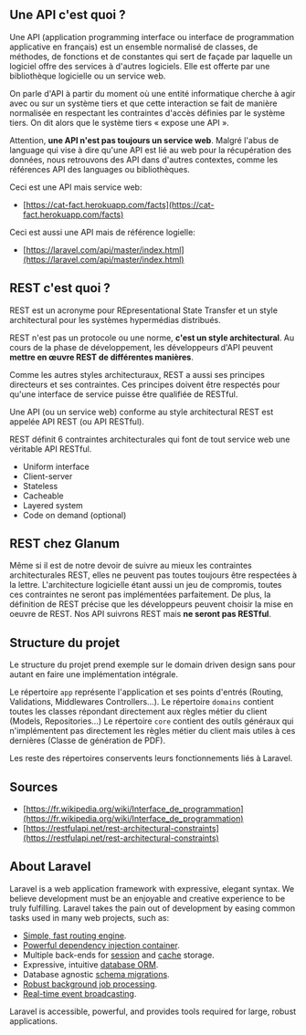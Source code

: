 ## Une API c'est quoi ?

Une API (application programming interface ou interface de programmation applicative en français) est un ensemble normalisé de classes, de méthodes, de fonctions et de constantes qui sert de façade par laquelle un logiciel offre des services à d'autres logiciels. Elle est offerte par une bibliothèque logicielle ou un service web.

On parle d'API à partir du moment où une entité informatique cherche à agir avec ou sur un système tiers et que cette interaction se fait de manière normalisée en respectant les contraintes d'accès définies par le système tiers. On dit alors que le système tiers « expose une API ».

Attention, **une API n'est pas toujours un service web**. Malgré l'abus de language qui vise à dire qu'une API est lié au web pour la récupération des données, nous retrouvons des API dans d'autres contextes, comme les références API des languages ou bibliothèques.

Ceci est une API mais service web:

- [https://cat-fact.herokuapp.com/facts](https://cat-fact.herokuapp.com/facts)

Ceci est aussi une API mais de référence logielle:

- [https://laravel.com/api/master/index.html](https://laravel.com/api/master/index.html)

## REST c'est quoi ?

REST est un acronyme pour REpresentational State Transfer et un style architectural pour les systèmes hypermédias distribués.

REST n'est pas un protocole ou une norme, **c'est un style architectural**. Au cours de la phase de développement, les développeurs d'API peuvent **mettre en œuvre REST de différentes manières**.

Comme les autres styles architecturaux, REST a aussi ses principes directeurs et ses contraintes. Ces principes doivent être respectés pour qu'une interface de service puisse être qualifiée de RESTful.

Une API (ou un service web) conforme au style architectural REST est appelée API REST (ou API RESTful).

REST définit 6 contraintes architecturales qui font de tout service web une véritable API RESTful.

- Uniform interface
- Client-server
- Stateless
- Cacheable
- Layered system
- Code on demand (optional)

## REST chez Glanum

Même si il est de notre devoir de suivre au mieux les  contraintes architecturales REST, elles ne peuvent pas toutes toujours être respectées à la lettre.
L'architecture logicielle étant aussi un jeu de compromis, toutes ces contraintes ne seront pas implémentées parfaitement. De plus, la définition de REST précise que les développeurs peuvent choisir la mise en oeuvre de REST.
Nos API suivrons REST mais **ne seront pas RESTful**.

## Structure du projet

Le structure du projet prend exemple sur le domain driven design sans pour autant en faire une implémentation intégrale.

Le répertoire `app` représente l'application et ses points d'entrés (Routing, Validations, Middlewares Controllers...).
Le répertoire `domains` contient toutes les classes répondant directement aux règles métier du client (Models, Repositories...)
Le répertoire `core` contient des outils généraux qui n'implémentent pas directement les règles métier du client mais utiles à ces dernières (Classe de génération de PDF). 

Les reste des répertoires conservents leurs fonctionnements liés à Laravel.

## Sources

- [https://fr.wikipedia.org/wiki/Interface_de_programmation](https://fr.wikipedia.org/wiki/Interface_de_programmation)
- [https://restfulapi.net/rest-architectural-constraints](https://restfulapi.net/rest-architectural-constraints)

## About Laravel

Laravel is a web application framework with expressive, elegant syntax. We believe development must be an enjoyable and creative experience to be truly fulfilling. Laravel takes the pain out of development by easing common tasks used in many web projects, such as:

- [Simple, fast routing engine](https://laravel.com/docs/routing).
- [Powerful dependency injection container](https://laravel.com/docs/container).
- Multiple back-ends for [session](https://laravel.com/docs/session) and [cache](https://laravel.com/docs/cache) storage.
- Expressive, intuitive [database ORM](https://laravel.com/docs/eloquent).
- Database agnostic [schema migrations](https://laravel.com/docs/migrations).
- [Robust background job processing](https://laravel.com/docs/queues).
- [Real-time event broadcasting](https://laravel.com/docs/broadcasting).

Laravel is accessible, powerful, and provides tools required for large, robust applications.
